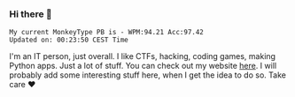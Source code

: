 ### Hi there 👋
<!-- PB START -->
```
My current MonkeyType PB is - WPM:94.21 Acc:97.42
Updated on: 00:23:50 CEST Time
```
<!-- PB END -->
I'm an IT person, just overall. I like CTFs, hacking, coding games, making Python apps. Just a lot of stuff.
You can check out my website [here](https://skill3472.github.io/).
I will probably add some interesting stuff here, when I get the idea to do so. Take care ❤️

